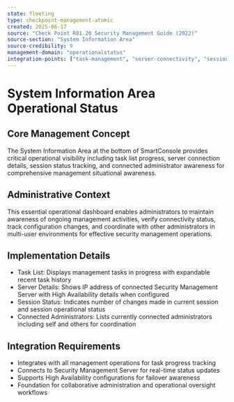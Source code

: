 ```yaml
---
state: fleeting
type: checkpoint-management-atomic
created: 2025-06-17
source: "Check Point R81.20 Security Management Guide (2022)"
source-section: "System Information Area"
source-credibility: 9
management-domain: "operationalstatus"
integration-points: ["task-management", "server-connectivity", "session-tracking", "administrator-awareness"]
---
```


# System Information Area Operational Status

## Core Management Concept
The System Information Area at the bottom of SmartConsole provides critical operational visibility including task list progress, server connection details, session status tracking, and connected administrator awareness for comprehensive management situational awareness.

## Administrative Context
This essential operational dashboard enables administrators to maintain awareness of ongoing management activities, verify connectivity status, track configuration changes, and coordinate with other administrators in multi-user environments for effective security management operations.

## Implementation Details
- Task List: Displays management tasks in progress with expandable recent task history
- Server Details: Shows IP address of connected Security Management Server with High Availability details when configured
- Session Status: Indicates number of changes made in current session and session operational status
- Connected Administrators: Lists currently connected administrators including self and others for coordination

## Integration Requirements
- Integrates with all management operations for task progress tracking
- Connects to Security Management Server for real-time status updates
- Supports High Availability configurations for failover awareness
- Foundation for collaborative administration and operational oversight workflows